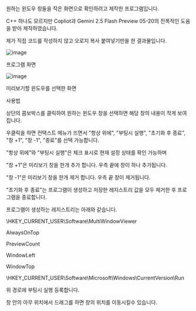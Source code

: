 원하는 윈도우 창들을 작은 화면으로 확인하려고 제작한 프로그램입니다.

C++ 하나도 모르지만 Copliot과 Gemini 2.5 Flash Preview 05-20의 전폭적인 도움을 받아 제작하였습니다.

제가 직접 코드를 작성하지 않고 오로지 복사 붙여넣기만을 한 결과물입니다.

![image](https://github.com/user-attachments/assets/7f651eac-222e-44ee-b834-b5c083bf9471)

프로그램 화면


![image](https://github.com/user-attachments/assets/492e8bbd-d148-4561-95de-d19c4cecac3b)

미리보기할 윈도우를 선택한 화면


사용법

상단의 콤보박스를 클릭하여 원하는 윈도우 창을 선택하면 해당 창의 내용이 작게 보여집니다.

우클릭을 하면 컨택스트 메뉴가 뜨면서 "항상 위에", "부팅시 실행", "초기화 후 종료", "창 +1", "창 -1", "종료"를 선택 가능합니다.

"항상 위에"와 "부팅시 실행"은 체크 표시로 현재 설정 상태를 확인 가능하며

"창 +1"은 미리보기 창을 한개 추가 합니다. 우측 끝에 창이 하나 추가됩니다.

"창 -1"은 미리보기 창을 한개 제거 합니다. 우측 끝 창이 제거됩니다.

"초기화 후 종료"는 프로그램이 생성하고 저장한 레지스트리 값을 모두 제거한 후 프로그램을 종료합니다.

프로그램이 생성하는 레지스트리는 아래와 같습니다.

\HKEY_CURRENT_USER\Software\MultiWindowViewer

AlwaysOnTop

PreviewCount

WindowLeft

WindowTop


\HKEY_CURRENT_USER\Software\Microsoft\Windows\CurrentVersion\Run

위 경로에 부팅시 실행 등록합니다.


창 안의 아무 위치에서 드래그를 하면 창의 위치를 이동시킬수 있습니다.
